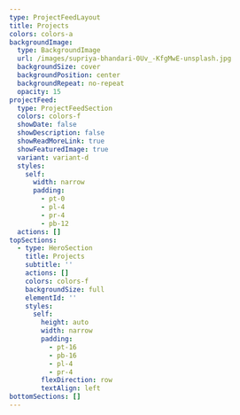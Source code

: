```yaml
---
type: ProjectFeedLayout
title: Projects
colors: colors-a
backgroundImage:
  type: BackgroundImage
  url: /images/supriya-bhandari-0Uv_-KfgMwE-unsplash.jpg
  backgroundSize: cover
  backgroundPosition: center
  backgroundRepeat: no-repeat
  opacity: 15
projectFeed:
  type: ProjectFeedSection
  colors: colors-f
  showDate: false
  showDescription: false
  showReadMoreLink: true
  showFeaturedImage: true
  variant: variant-d
  styles:
    self:
      width: narrow
      padding:
        - pt-0
        - pl-4
        - pr-4
        - pb-12
  actions: []
topSections:
  - type: HeroSection
    title: Projects
    subtitle: ''
    actions: []
    colors: colors-f
    backgroundSize: full
    elementId: ''
    styles:
      self:
        height: auto
        width: narrow
        padding:
          - pt-16
          - pb-16
          - pl-4
          - pr-4
        flexDirection: row
        textAlign: left
bottomSections: []
---
```

